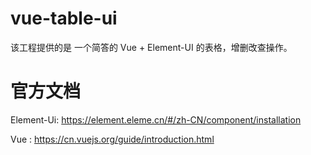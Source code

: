 # vue-table-ui

该工程提供的是 一个简答的 Vue + Element-UI 的表格，增删改查操作。

# 官方文档

Element-Ui: https://element.eleme.cn/#/zh-CN/component/installation

Vue : https://cn.vuejs.org/guide/introduction.html
